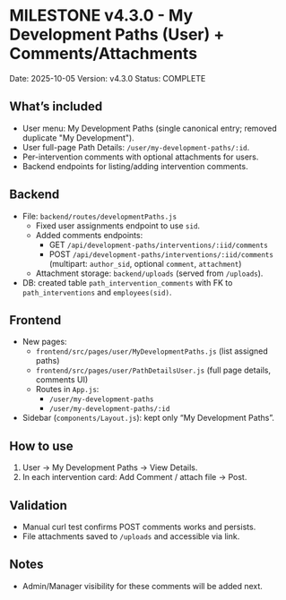 # MILESTONE v4.3.0 - My Development Paths (User) + Comments/Attachments

Date: 2025-10-05
Version: v4.3.0
Status: COMPLETE

## What’s included

- User menu: My Development Paths (single canonical entry; removed duplicate "My Development").
- User full-page Path Details: `/user/my-development-paths/:id`.
- Per-intervention comments with optional attachments for users.
- Backend endpoints for listing/adding intervention comments.

## Backend

- File: `backend/routes/developmentPaths.js`
  - Fixed user assignments endpoint to use `sid`.
  - Added comments endpoints:
    - GET `/api/development-paths/interventions/:iid/comments`
    - POST `/api/development-paths/interventions/:iid/comments` (multipart: `author_sid`, optional `comment`, `attachment`)
  - Attachment storage: `backend/uploads` (served from `/uploads`).
- DB: created table `path_intervention_comments` with FK to `path_interventions` and `employees(sid)`.

## Frontend

- New pages:
  - `frontend/src/pages/user/MyDevelopmentPaths.js` (list assigned paths)
  - `frontend/src/pages/user/PathDetailsUser.js` (full page details, comments UI)
  - Routes in `App.js`:
    - `/user/my-development-paths`
    - `/user/my-development-paths/:id`
- Sidebar (`components/Layout.js`): kept only “My Development Paths”.

## How to use

1) User → My Development Paths → View Details.
2) In each intervention card: Add Comment / attach file → Post.

## Validation

- Manual curl test confirms POST comments works and persists.
- File attachments saved to `/uploads` and accessible via link.

## Notes

- Admin/Manager visibility for these comments will be added next.


